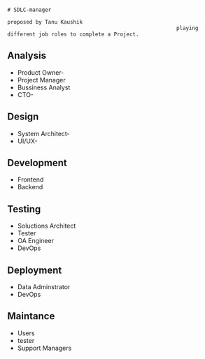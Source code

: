                                                                              # SDLC-manager
                                                                         proposed by Tanu Kaushik
                                                          playing different job roles to complete a Project.

## Analysis
- Product Owner-
- Project Manager
- Bussiness Analyst
- CTO-

## Design
* System Architect-
* UI/UX-

## Development
- Frontend
- Backend

## Testing
* Soluctions Architect
* Tester
* OA Engineer
* DevOps

## Deployment
- Data Adminstrator
- DevOps

## Maintance
* Users
* tester
* Support Managers
